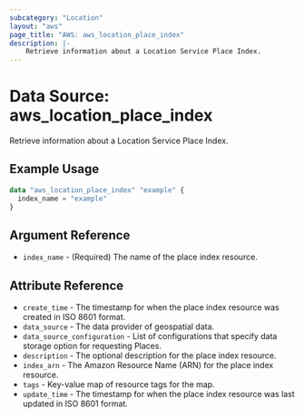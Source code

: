 ```yaml
---
subcategory: "Location"
layout: "aws"
page_title: "AWS: aws_location_place_index"
description: |-
    Retrieve information about a Location Service Place Index.
---
```


# Data Source: aws_location_place_index

Retrieve information about a Location Service Place Index.

## Example Usage

```terraform
data "aws_location_place_index" "example" {
  index_name = "example"
}
```

## Argument Reference

* `index_name` - (Required) The name of the place index resource.

## Attribute Reference

* `create_time` - The timestamp for when the place index resource was created in ISO 8601 format.
* `data_source` - The data provider of geospatial data.
* `data_source_configuration` - List of configurations that specify data storage option for requesting Places.
* `description` - The optional description for the place index resource.
* `index_arn` - The Amazon Resource Name (ARN) for the place index resource.
* `tags` - Key-value map of resource tags for the map.
* `update_time` - The timestamp for when the place index resource was last updated in ISO 8601 format.

